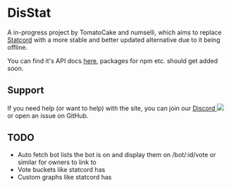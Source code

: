 # DisStat
A in-progress project by TomatoCake and numselli, which aims to replace [Statcord](https://statcord.com) with a more stable and better updated alternative due to it being offline.

You can find it's API docs [here](https://app.swaggerhub.com/apis-docs/DisStat/DisStat/1.0.0), packages for npm etc. should get added soon.

## Support
If you need help (or want to help) with the site, you can join our [Discord ![](https://discord.com/api/guilds/1081089799324180490/widget.png?style=shield)](https://discord.gg/qsHxVUnXqr) or open an issue on GitHub.

## TODO
- Auto fetch bot lists the bot is on and display them on /bot/:id/vote or similar for owners to link to
- Vote buckets like statcord has
- Custom graphs like statcord has
